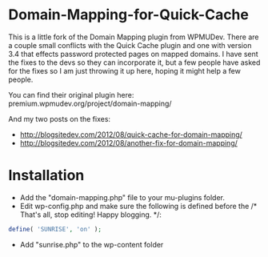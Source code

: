 Domain-Mapping-for-Quick-Cache
==============================

This is a little fork of the Domain Mapping plugin from WPMUDev. There are a couple small conflicts with the Quick Cache plugin and one with version 3.4 that effects password protected pages on mapped domains. I have sent the fixes to the devs so they can incorporate it, but a few people have asked for the fixes so I am just throwing it up here, hoping it might help a few people.

You can find their original plugin here:
premium.wpmudev.org/project/domain-mapping/

And my two posts on the fixes:

* http://blogsitedev.com/2012/08/quick-cache-for-domain-mapping/
* http://blogsitedev.com/2012/08/another-fix-for-domain-mapping/

Installation
============

* Add the "domain-mapping.php" file to your mu-plugins folder.
* Edit wp-config.php and make sure the following is defined before the /* That's all, stop editing! Happy blogging. */:

```php
define( 'SUNRISE', 'on' );
```

* Add "sunrise.php" to the wp-content folder